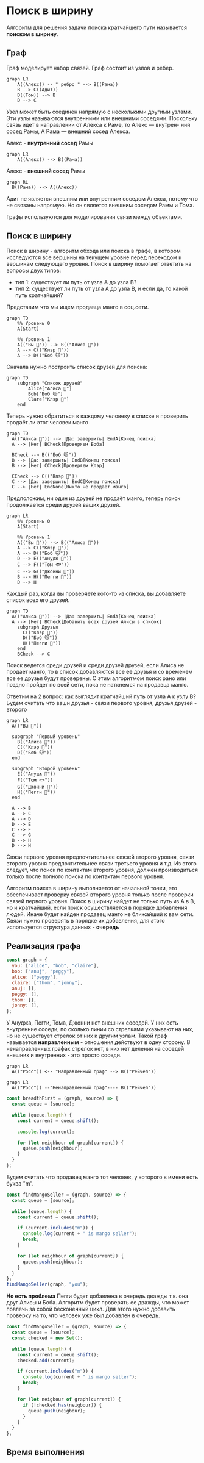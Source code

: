 # Поиск в ширину

Алгоритм для решения задачи поиска кратчайшего пути называется **поиском в ширину**.

## Граф

Граф моделирует набор связей.
Граф состоит из узлов и ребер.

```mermaid
graph LR
    A((Алекс)) -- " ребро " --> B((Рама))
    B --> C((Адит))
    D((Том)) --> B
    D --> C
```

Узел может быть соединен напрямую с несколькими другими узлами. Эти узлы называются внутренними или внешними соседями.
Поскольку связь идет в направлении от Алекса к Раме, то Алекс — внутрен-
ний сосед Рамы, А Рама — внешний сосед Алекса.

Алекс - **внутренний сосед** Рамы

```mermaid
graph LR
    A((Алекс)) --> B((Рама))
```

Алекс - **внешний сосед** Рамы

```mermaid
graph RL
  B((Рама)) --> A((Алекс))
```

Адит не является внешним или внутренним соседом Алекса, потому что не связаны напрямую.
Но он является внешним соседом Рамы и Тома.

Графы используются для моделирования связи между объектами.

## Поиск в ширину

Поиск в ширину - алгоритм обхода или поиска в графе, в котором исследуются все вершины на текущем уровне перед переходом к вершинам следующего уровня.
Поиск в ширину помогает ответить на вопросы двух типов:

- тип 1: существует ли путь от узла A до узла B?
- тип 2: существует ли путь от узла A до узла B, и если да, то какой путь кратчайший?

Представим что мы ищем продавца манго в соц.сети.

```mermaid
graph TD
    %% Уровень 0
    A(Start)

    %% Уровень 1
    A(("Вы 🐶")) --> B(("Алиса 🐀"))
    A --> C(("Клэр 🐷"))
    A --> D(("Боб 🐱"))
```

Сначала нужно построить список друзей для поиска:

```mermaid
graph TD
    subgraph "Список друзей"
        Alice["Алиса 🐀"]
        Bob["Боб 🐱"]
        Clare["Клэр 🐷"]
    end
```

Теперь нужно обратиться к каждому человеку в списке и проверить продаёт ли этот человек манго

```mermaid
graph TD
  A(("Алиса 🐀")) --> |Да: завершить| EndA[Конец поиска]
  A --> |Нет| BCheck[Проверяем Боба]

  BCheck --> B(("Боб 🐱"))
  B --> |Да: завершить| EndB[Конец поиска]
  B --> |Нет| CCheck[Проверяем Клэр]

  CCheck --> C(("Клэр 🐷"))
  C --> |Да: завершить| EndC[Конец поиска]
  C --> |Нет| EndNone[Никто не продает манго]
```

Предположим, ни один из друзей не продаёт манго, теперь поиск продолжается среди друзей ваших друзей.

```mermaid
graph LR
    %% Уровень 0
    A(Start)

    %% Уровень 1
    A(("Вы 🐶")) --> B(("Алиса 🐀"))
    A --> C(("Клэр 🐷"))
    A --> D(("Боб 🐱"))
    D --> E(("Анудж 🐘"))
    C --> F(("Том 🐟"))
    C --> G(("Джонни 🐙"))
    B --> H(("Пегги 🦆"))
    D --> H
```

Каждый раз, когда вы проверяете кого-то из списка, вы добавляете список всех его друзей.

```mermaid
graph TD
  A(("Алиса 🐀")) --> |Да: завершить| EndA[Конец поиска]
  A --> |Нет| BCheck[Добавить всех друзей Алисы в список]
    subgraph Друзья
      C(("Клэр 🐷"))
      D(("Боб 🐱"))
      H(("Пегги 🦆"))
    end
    BCheck --> C
```

Поиск ведется среди друзей и среди друзей друзей, если Алиса не продает манго, то в список добавляются все её друзья и со временем все ее друзья будут проверены.
С этим алгоритмом поиск рано или поздно пройдет по всей сети, пока не наткнемся на продавца манго.

Ответим на 2 вопрос: как выглядит кратчайший путь от узла А к узлу В?
Будем считать что ваши друзья - связи первого уровня, друзья друзей - второго

```mermaid
graph LR
  A(("Вы 🐶"))

  subgraph "Первый уровень"
    B(("Алиса 🐀"))
    C(("Клэр 🐷"))
    D(("Боб 🐱"))
  end

  subgraph "Второй уровень"
    E(("Анудж 🐘"))
    F(("Том 🐟"))
    G(("Джонни 🐙"))
    H(("Пегги 🦆"))
  end

  A --> B
  A --> C
  A --> D
  D --> E
  C --> F
  C --> G
  B --> H
  D --> H
```

Связи первого уровня предпочтительнее связей второго уровня, связи второго уровня предпочтительнее связи третьего уровня и т.д.
Из этого следует, что поиск по контактам второго уровня, должен производиться только после полного поиска по контактам первого уровня.

Алгоритм поиска в ширину выполняется от начальной точки, это обеспечивает проверку связей второго уровня только после проверки связей первого уровня.
Поиск в ширину найдет не только путь из А в В, но и кратчайший, если поиск осуществляется в порядке добавления людей.
Иначе будет найден продавец манго не ближайший к вам сети.
Связи нужно проверять в порядке их добавления, для этого используется структура данных - **очередь**

## Реализация графа

```js
const graph = {
  you: ["alice", "bob", "claire"],
  bob: ["anuj", "peggy"],
  alice: ["peggy"],
  claire: ["thom", "jonny"],
  anuj: [],
  peggy: [],
  thom: [],
  jonny: [],
};
```

У Ануджа, Пегги, Тома, Джонни нет внешних соседей. У них есть внутренние соседи, по сколько линии со стрелками указывают на них, но не существует стрелок от них к другим узлам.
Такой граф называется **направленным** - отношения действуют в одну сторону. В ненаправленных графах стрелок нет, в них нет деления на соседей внешних и внутренних - это просто соседи.

```mermaid
graph LR
  A(("Росс")) <-- "Направленный граф" --> B(("Рейчел"))
```

```mermaid
graph LR
  A(("Росс")) --"Ненаправленный граф"---- B(("Рейчел"))
```

```js
const breadthFirst = (graph, source) => {
  const queue = [source];

  while (queue.length) {
    const current = queue.shift();

    console.log(current);

    for (let neighbour of graph[current]) {
      queue.push(neighbour);
    }
  }
};
```

Будем считать что продавец манго тот человек, у которого в имени есть буква "m".

```js
const findMangoSeller = (graph, source) => {
  const queue = [source];

  while (queue.length) {
    const current = queue.shift();

    if (current.includes("m")) {
      console.log(current + " is mango seller");
      break;
    }

    for (let neighbour of graph[current]) {
      queue.push(neighbour);
    }
  }
};
findMangoSeller(graph, "you");
```

**Но есть проблема**
Пегги будет добавлена в очередь дважды т.к. она друг Алисы и Боба. Алгоритм будет проверять ее дважды, что может повлечь за собой бесконечный цикл.
Для этого нужно добавить проверку на то, что человек уже был добавлен в очередь.

```js
const findMangoSeller = (graph, source) => {
  const queue = [source];
  const checked = new Set();

  while (queue.length) {
    const current = queue.shift();
    checked.add(current);

    if (current.includes("m")) {
      console.log(current + " is mango seller");
      break;
    }

    for (let neigbour of graph[current]) {
      if (!checked.has(neigbour)) {
        queue.push(neigbour);
      }
    }
  }
};
```

## Время выполнения

